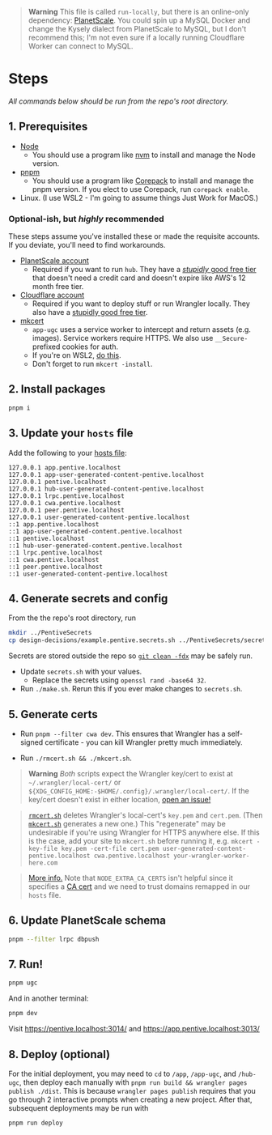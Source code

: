 > **Warning**
> This file is called `run-locally`, but there is an online-only dependency: [PlanetScale](https://planetscale.com/). You could spin up a MySQL Docker and change the Kysely dialect from PlanetScale to MySQL, but I don't recommend this; I'm not even sure if a locally running Cloudflare Worker can connect to MySQL.

# Steps

_All commands below should be run from the repo's root directory._

## 1. Prerequisites

- [Node](https://nodejs.org)
  - You should use a program like [nvm](https://github.com/nvm-sh/nvm) to install and manage the Node version.
- [pnpm](https://pnpm.io/)
  - You should use a program like [Corepack](https://nodejs.org/api/corepack.html) to install and manage the pnpm version. If you elect to use Corepack, run `corepack enable`.
- Linux. (I use WSL2 - I'm going to assume things Just Work for MacOS.)

### Optional-ish, but _highly_ recommended

These steps assume you've installed these or made the requisite accounts. If you deviate, you'll need to find workarounds.

- [PlanetScale account](https://auth.planetscale.com/sign-up)
  - Required if you want to run `hub`. They have a [_stupidly_ good free tier](https://planetscale.com/pricing) that doesn't need a credit card and doesn't expire like AWS's 12 month free tier.
- [Cloudflare account](https://dash.cloudflare.com/sign-up)
  - Required if you want to deploy stuff or run Wrangler locally. They also have a [stupidly good free tier](https://developers.cloudflare.com/workers/platform/pricing/).
- [mkcert](https://github.com/FiloSottile/mkcert)
  - `app-ugc` uses a service worker to intercept and return assets (e.g. images). Service workers require HTTPS. We also use `__Secure-` prefixed cookies for auth.
  - If you're on WSL2, [do this](https://github.com/FiloSottile/mkcert/issues/357#issuecomment-1466762021).
  - Don't forget to run `mkcert -install`.

## 2. Install packages

```bash
pnpm i
```

## 3. Update your `hosts` file

Add the following to your [hosts file](https://www.howtogeek.com/howto/27350/beginner-geek-how-to-edit-your-hosts-file/):

```
127.0.0.1 app.pentive.localhost
127.0.0.1 app-user-generated-content-pentive.localhost
127.0.0.1 pentive.localhost
127.0.0.1 hub-user-generated-content-pentive.localhost
127.0.0.1 lrpc.pentive.localhost
127.0.0.1 cwa.pentive.localhost
127.0.0.1 peer.pentive.localhost
127.0.0.1 user-generated-content-pentive.localhost
::1 app.pentive.localhost
::1 app-user-generated-content.pentive.localhost
::1 pentive.localhost
::1 hub-user-generated-content.pentive.localhost
::1 lrpc.pentive.localhost
::1 cwa.pentive.localhost
::1 peer.pentive.localhost
::1 user-generated-content-pentive.localhost
```

## 4. Generate secrets and config

From the the repo's root directory, run

```bash
mkdir ../PentiveSecrets
cp design-decisions/example.pentive.secrets.sh ../PentiveSecrets/secrets.sh
```

Secrets are stored outside the repo so [`git clean -fdx`](https://tysonwilliams.coding.blog/2020-07-11_systematic_cleaning#git-clean--fdx) may be safely run.

- Update `secrets.sh` with your values.
  - Replace the secrets using `openssl rand -base64 32`.
- Run `./make.sh`. Rerun this if you ever make changes to `secrets.sh`.

## 5. Generate certs

- Run `pnpm --filter cwa dev`. This ensures that Wrangler has a self-signed certificate - you can kill Wrangler pretty much immediately.

- Run `./rmcert.sh && ./mkcert.sh`.

> **Warning** _Both_ scripts expect the Wrangler key/cert to exist at `~/.wrangler/local-cert/` or `${XDG_CONFIG_HOME:-$HOME/.config}/.wrangler/local-cert/`. If the key/cert doesn't exist in either location, [open an issue!](https://github.com/AlexErrant/Pentive/issues/new)

> [`rmcert.sh`](../rmcert.sh) deletes Wrangler's local-cert's `key.pem` and `cert.pem`. (Then [`mkcert.sh`](../make.sh) generates a new one.) This "regenerate" may be undesirable if you're using Wrangler for HTTPS anywhere else. If this is the case, add your site to `mkcert.sh` before running it, e.g. `mkcert -key-file key.pem -cert-file cert.pem user-generated-content-pentive.localhost cwa.pentive.localhost your-wrangler-worker-here.com`

> [More info.](https://github.com/cloudflare/workers-sdk/issues/1908#issuecomment-1416901172) Note that `NODE_EXTRA_CA_CERTS` isn't helpful since it specifies a [CA cert](https://discord.com/channels/595317990191398933/799437470004412476/1039744087672238110) and we need to trust domains remapped in our `hosts` file.

## 6. Update PlanetScale schema

```bash
pnpm --filter lrpc dbpush
```

## 7. Run!

```bash
pnpm ugc
```

And in another terminal:

```bash
pnpm dev
```

Visit https://pentive.localhost:3014/ and https://app.pentive.localhost:3013/

## 8. Deploy (optional)

For the initial deployment, you may need to `cd` to `/app`, `/app-ugc`, and `/hub-ugc`, then deploy each manually with `pnpm run build && wrangler pages publish ./dist`. This is because `wrangler pages publish` requires that you go through 2 interactive prompts when creating a new project. After that, subsequent deployments may be run with

```bash
pnpm run deploy
```
